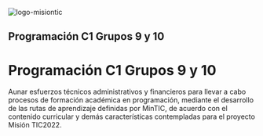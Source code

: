 ![logo-misiontic](https://user-images.githubusercontent.com/2998313/164946562-d8fe001f-77c9-4b5f-8dbd-c96d2112febe.png)

## Programación C1 Grupos 9 y 10
# Programación C1 Grupos 9 y 10
Aunar esfuerzos técnicos administrativos y financieros para llevar a cabo procesos de formación académica en programación, mediante el desarrollo de las rutas de aprendizaje definidas por MinTIC, de acuerdo con el contenido curricular y demás características contempladas para el proyecto Misión TIC2022.

